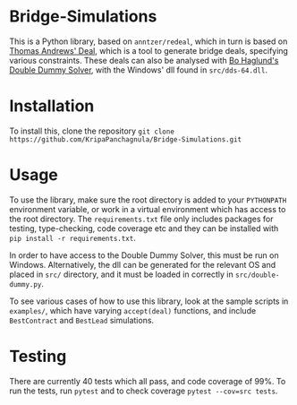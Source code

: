# Bridge-Simulations
This is a Python library, based on `anntzer/redeal`, which in turn is based on [Thomas Andrews' Deal](https://bridge.thomasoandrews.com/deal/), which is a tool to generate bridge deals, specifying various constraints. These deals can also be analysed with [Bo Haglund's Double Dummy Solver](https://github.com/dds-bridge/dds), with the Windows' dll found in `src/dds-64.dll`.

# Installation
To install this, clone the repository ```git clone https://github.com/KripaPanchagnula/Bridge-Simulations.git```

# Usage
To use the library, make sure the root directory is added to your `PYTHONPATH` environment variable, or work in a virtual environment which has access to the root directory. The `requirements.txt` file only includes packages for testing, type-checking, code coverage etc and they can be installed with ```pip install -r requirements.txt```.

In order to have access to the Double Dummy Solver, this must be run on Windows. Alternatively, the dll can be generated for the relevant OS and placed in `src/` directory, and it must be loaded in correctly in `src/double-dummy.py`.

To see various cases of how to use this library, look at the sample scripts in `examples/`, which have varying `accept(deal)` functions, and include `BestContract` and `BestLead` simulations.

# Testing
There are currently 40 tests which all pass, and code coverage of 99%. To run the tests, run `pytest` and to check coverage `pytest --cov=src tests`.
